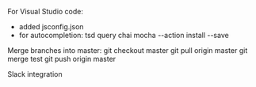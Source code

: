 For Visual Studio code:
- added jsconfig.json
- for autocompletion: tsd query chai mocha --action install --save

Merge branches into master:
git checkout master
git pull origin master
git merge test
git push origin master

Slack integration